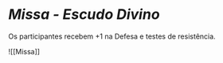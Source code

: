 # *Missa - Escudo Divino*

Os participantes recebem +1 na Defesa e testes de resistência.

![[Missa]]